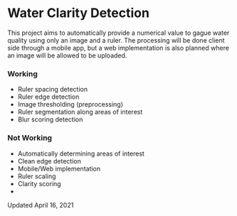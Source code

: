 # Water Clarity Detection
This project aims to automatically provide a numerical value to gague water quality using only an image and a ruler. The processing will be done client side through a mobile app, but a web implementation is also planned where an image will be allowed to be uploaded.  
### Working
- Ruler spacing detection
- Ruler edge detection
- Image thresholding (preprocessing)
- Ruler segmentation along areas of interest
- Blur scoring detection
### Not Working
- Automatically determining areas of interest
- Clean edge detection
- Mobile/Web implementation
- Ruler scaling
- Clarity scoring
- 
Updated April 16, 2021
